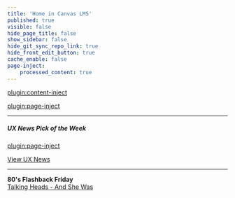 ```yaml
---
title: 'Home in Canvas LMS'
published: true
visible: false
hide_page_title: false
show_sidebar: false
hide_git_sync_repo_link: true
hide_front_edit_button: true
cache_enable: false
page-inject:
    processed_content: true
---
```


[plugin:content-inject](/202/home/_reminders)

[plugin:page-inject](/202/home/_preparations)

<hr>

##### UX News Pick of the Week
[plugin:page-inject](/202/ux-news-pick-of-the-week)

[View UX News](https://canvas.sfu.ca/courses/53207/external_tools/13150)

<hr>

**80's Flashback Friday**  
[Talking Heads - And She Was](https://www.youtube.com/watch?v=cl3B_FTDKD0)

